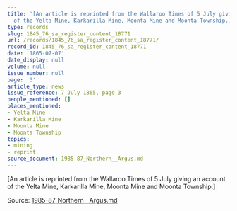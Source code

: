 ```yaml
---
title: '[An article is reprinted from the Wallaroo Times of 5 July giving an account
  of the Yelta Mine, Karkarilla Mine, Moonta Mine and Moonta Township.]'
type: records
slug: 1845_76_sa_register_content_18771
url: /records/1845_76_sa_register_content_18771/
record_id: 1845_76_sa_register_content_18771
date: '1865-07-07'
date_display: null
volume: null
issue_number: null
page: '3'
article_type: news
issue_reference: 7 July 1865, page 3
people_mentioned: []
places_mentioned:
- Yelta Mine
- Karkarilla Mine
- Moonta Mine
- Moonta Township
topics:
- mining
- reprint
source_document: 1985-87_Northern__Argus.md
---
```


[An article is reprinted from the Wallaroo Times of 5 July giving an account of the Yelta Mine, Karkarilla Mine, Moonta Mine and Moonta Township.]

Source: [1985-87_Northern__Argus.md](/downloads/markdown/1985-87_Northern__Argus.md)
